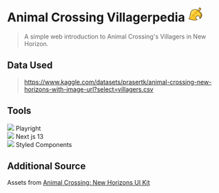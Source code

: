 
 # Animal Crossing Villagerpedia <img width='35px' src='public\goldenLeaf.svg'></img> 

>A simple web introduction to Animal Crossing's Villagers in New Horizon.

## Data Used

>https://www.kaggle.com/datasets/prasertk/animal-crossing-new-horizons-with-image-url?select=villagers.csv

## Tools 
<img src='https://user-images.githubusercontent.com/91308007/218234503-90cf69fc-067a-418e-9882-47fc0ae4317c.png' width= '35px'></img> Playright <br>
<img src='https://user-images.githubusercontent.com/91308007/218234515-e49ad745-f12b-445c-9b9b-599b6240df8d.png' width= '35px'></img> Next js 13 <br>
<img src='https://user-images.githubusercontent.com/91308007/218234520-0e02a2c5-d618-4133-9fa1-287b3f480358.png' width= '35px'></img>  Styled Components 

## Additional Source
Assets from <a href='https://www.figma.com/community/file/1155196388062943961'>Animal Crossing:
New Horizons UI Kit </a>
